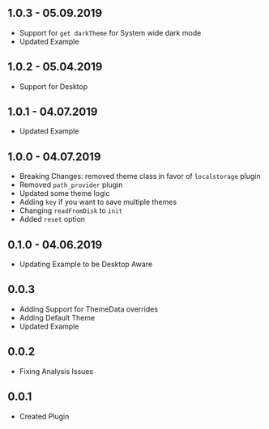 ## 1.0.3 - 05.09.2019

* Support for `get darkTheme` for System wide dark mode
* Updated Example

## 1.0.2 - 05.04.2019

* Support for Desktop

## 1.0.1 - 04.07.2019

* Updated Example

## 1.0.0 - 04.07.2019

* Breaking Changes: removed theme class in favor of `localstorage` plugin
* Removed `path_provider` plugin
* Updated some theme logic
* Adding `key` if you want to save multiple themes
* Changing `readFromDisk` to `init`
* Added `reset` option

## 0.1.0 - 04.06.2019

* Updating Example to be Desktop Aware
## 0.0.3

* Adding Support for ThemeData overrides
* Adding Default Theme
* Updated Example

## 0.0.2

* Fixing Analysis Issues

## 0.0.1

* Created Plugin
